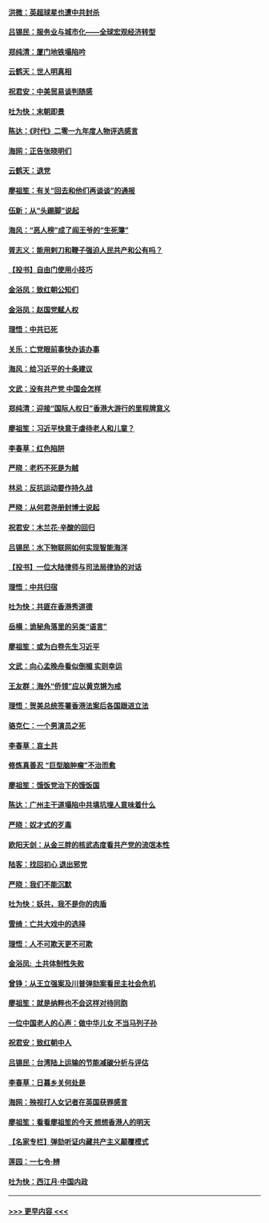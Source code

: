 #### [洪微：英超球星也遭中共封杀](../pages/nsc993/n11727243.md?t=12181144) 
#### [吕锡民：服务业与城市化——全球宏观经济转型](../pages/nsc993/n11725845.md?t=12181144) 
#### [郑纯清：厦门地铁塌陷吟](../pages/nsc993/n11725813.md?t=12181144) 
#### [云鹤天：世人明真相](../pages/nsc993/n11725621.md?t=12181144) 
#### [祝君安：中美贸易谈判随感](../pages/nsc993/n11725609.md?t=12181144) 
#### [吐为快：末朝即景](../pages/nsc993/n11723365.md?t=12181144) 
#### [陈达：《时代》二零一九年度人物评选感言](../pages/nsc993/n11723337.md?t=12181144) 
#### [海网：正告张晓明们](../pages/nsc993/n11723228.md?t=12181144) 
#### [云鹤天：退党](../pages/nsc993/n11723056.md?t=12181144) 
#### [廖祖笙：有关“回去和他们再谈谈”的通报](../pages/nsc993/n11722442.md?t=12181144) 
#### [伍新：从“头踢脚”说起](../pages/nsc993/n11722429.md?t=12181144) 
#### [海风：“恶人榜”成了阎王爷的“生死簿”](../pages/nsc993/n11722272.md?t=12181144) 
#### [胥志义：能用剌刀和鞭子强迫人民共产和公有吗？](../pages/nsc993/n11720569.md?t=12181144) 
#### [【投书】自由门使用小技巧](../pages/nsc993/n11720180.md?t=12181144) 
#### [金浴凤：致红朝公知们](../pages/nsc993/n11720563.md?t=12181144) 
#### [金浴凤：赵国党赋人权](../pages/nsc993/n11720533.md?t=12181144) 
#### [理悟：中共已死](../pages/nsc993/n11720233.md?t=12181144) 
#### [关乐：亡党眼前事快办该办事](../pages/nsc993/n11719160.md?t=12181144) 
#### [海风：给习近平的十条建议](../pages/nsc993/n11717616.md?t=12181144) 
#### [文武：没有共产党 中国会怎样](../pages/nsc993/n11717584.md?t=12181144) 
#### [郑纯清：迎接“国际人权日”香港大游行的里程牌意义](../pages/nsc993/n11717417.md?t=12181144) 
#### [廖祖笙：习近平快意于虐待老人和儿童？](../pages/nsc993/n11715313.md?t=12181144) 
#### [李春草：红色陷阱](../pages/nsc993/n11715029.md?t=12181144) 
#### [严晓：老朽不死是为贼](../pages/nsc993/n11712910.md?t=12181144) 
#### [林忌：反抗运动要作持久战](../pages/nsc993/n11712623.md?t=12181144) 
#### [严晓：从何君尧册封博士说起](../pages/nsc993/n11712465.md?t=12181144) 
#### [祝君安：木兰花·辛酸的回归](../pages/nsc993/n11712381.md?t=12181144) 
#### [吕锡民：水下物联网如何实现智能海洋](../pages/nsc993/n11711158.md?t=12181144) 
#### [【投书】一位大陆律师与司法局律协的对话](../pages/nsc993/n11709675.md?t=12181144) 
#### [理悟：中共归宿](../pages/nsc993/n11710059.md?t=12181144) 
#### [吐为快：共匪在香港秀道德](../pages/nsc993/n11709979.md?t=12181144) 
#### [岳横：诡秘角落里的另类“语言”](../pages/nsc993/n11709792.md?t=12181144) 
#### [廖祖笙：或为白卷先生习近平](../pages/nsc993/n11708330.md?t=12181144) 
#### [文武：向心孟晚舟看似倒楣 实则幸运](../pages/nsc993/n11708236.md?t=12181144) 
#### [王友群：海外“侨领”应以黄克锵为戒](../pages/nsc993/n11706176.md?t=12181144) 
#### [理悟：贺美总统签署香港法案后各国跟进立法](../pages/nsc993/n11706853.md?t=12181144) 
#### [骆克仁：一个男演员之死](../pages/nsc993/n11706677.md?t=12181144) 
#### [李春草：哀土共](../pages/nsc993/n11706255.md?t=12181144) 
#### [修炼真善忍 “巨型脑肿瘤”不治而愈](../pages/nsc993/n11705340.md?t=12181144) 
#### [廖祖笙：饿饭党治下的饿饭国](../pages/nsc993/n11705085.md?t=12181144) 
#### [陈达：广州主干道塌陷中共填坑埋人意味着什么](../pages/nsc993/n11705046.md?t=12181144) 
#### [严晓：奴才式的歹毒](../pages/nsc993/n11704826.md?t=12181144) 
#### [欧阳天剑：从金三胖的核武态度看共产党的流氓本性](../pages/nsc993/n11702238.md?t=12181144) 
#### [陆客：找回初心 退出邪党](../pages/nsc993/n11702213.md?t=12181144) 
#### [严晓：我们不能沉默](../pages/nsc993/n11702110.md?t=12181144) 
#### [吐为快：妖共，我不是你的肉盾](../pages/nsc993/n11701366.md?t=12181144) 
#### [雪绮：亡共大戏中的选择](../pages/nsc993/n11699922.md?t=12181144) 
#### [理悟：人不可欺天更不可欺](../pages/nsc993/n11699657.md?t=12181144) 
#### [金浴凤:  土共体制性失败](../pages/nsc993/n11699361.md?t=12181144) 
#### [曾铮：从王立强案及川普弹劾案看民主社会危机](../pages/nsc993/n11699318.md?t=12181144) 
#### [廖祖笙：就是纳粹也不会这样对待同胞](../pages/nsc993/n11697658.md?t=12181144) 
#### [一位中国老人的心声：做中华儿女 不当马列子孙](../pages/nsc993/n11697525.md?t=12181144) 
#### [祝君安：致红朝中人](../pages/nsc993/n11697518.md?t=12181144) 
#### [吕锡民：台湾陆上运输的节能减碳分析与评估](../pages/nsc993/n11694983.md?t=12181144) 
#### [李春草：日暮乡关何处是](../pages/nsc993/n11694805.md?t=12181144) 
#### [海网：殃视打人女记者在英国获罪感言](../pages/nsc993/n11693832.md?t=12181144) 
#### [廖祖笙：看看廖祖笙的今天 想想香港人的明天](../pages/nsc993/n11693707.md?t=12181144) 
#### [【名家专栏】弹劾听证内藏共产主义颠覆模式](../pages/nsc993/n11693563.md?t=12181144) 
#### [莲园：一七令‧辨](../pages/nsc993/n11692558.md?t=12181144) 
#### [吐为快：西江月·中国内政](../pages/nsc993/n11692071.md?t=12181144) 

----
#### [ >>> 更早内容 <<< ](../indexes/nsc993-earlier.md)
